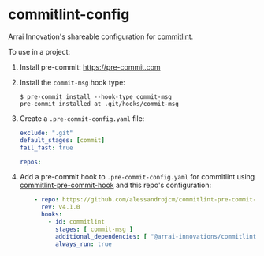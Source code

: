 # commitlint-config

Arrai Innovation's shareable configuration for [commitlint](https://commitlint.js.org).

To use in a project:

1. Install pre-commit: https://pre-commit.com

1. Install the `commit-msg` hook type:

   ```console
   $ pre-commit install --hook-type commit-msg
   pre-commit installed at .git/hooks/commit-msg
   ```

1. Create a `.pre-commit-config.yaml` file:

   ```yaml
   exclude: ".git"
   default_stages: [commit]
   fail_fast: true
   
   repos:
   
   ```

1. Add a pre-commit hook to `.pre-commit-config.yaml` for commitlint using [commitlint-pre-commit-hook](https://github.com/alessandrojcm/commitlint-pre-commit-hook) and this repo's configuration:

   ```yaml
       - repo: https://github.com/alessandrojcm/commitlint-pre-commit-hook
         rev: v4.1.0
         hooks:
           - id: commitlint
             stages: [ commit-msg ]
             additional_dependencies: [ "@arrai-innovations/commitlint-config" ]
             always_run: true
   ```

